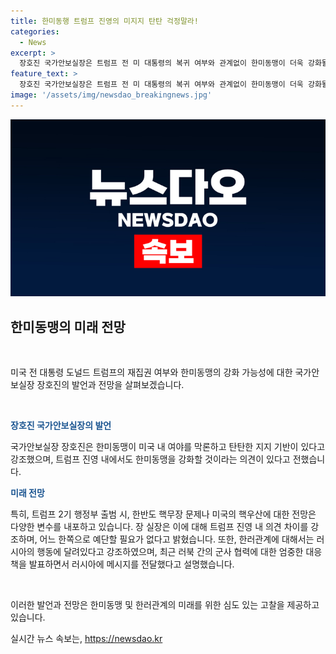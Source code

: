 ```yaml
---
title: 한미동행 트럼프 진영의 미지지 탄탄 걱정말라!
categories:
  - News
excerpt: >
  장호진 국가안보실장은 트럼프 전 미 대통령의 복귀 여부와 관계없이 한미동맹이 더욱 강화될 것이라고 밝혔으며, 한미동맹에 대한 미국의 탄탄한 지지를 강조했습니다. 한반도의 핵무장 문제에 대해서는 트럼프 진영 내 의견이 분분하며, 한러관계의 향배를 결정할 중요한 변수로 지적했습니다.
feature_text: >
  장호진 국가안보실장은 트럼프 전 미 대통령의 복귀 여부와 관계없이 한미동맹이 더욱 강화될 것이라고 밝혔으며, 한미동맹에 대한 미국의 탄탄한 지지를 강조했습니다. 한반도의 핵무장 문제에 대해서는 트럼프 진영 내 의견이 분분하며, 한러관계의 향배를 결정할 중요한 변수로 지적했습니다.
image: '/assets/img/newsdao_breakingnews.jpg'
---
```


<p><img src="/assets/img/newsdao_breakingnews.jpg" alt="pcversion 속보" /></p>

<h2>한미동맹의 미래 전망</h2>

<p data-ke-size="size16">&nbsp;</p>

<p>미국 전 대통령 도널드 트럼프의 재집권 여부와 한미동맹의 강화 가능성에 대한 국가안보실장 장호진의 발언과 전망을 살펴보겠습니다.</p>

<p data-ke-size="size16">&nbsp;</p>

<p><b><span style="color: #1a5490;">장호진 국가안보실장의 발언</span></b></p>

<p>국가안보실장 장호진은 한미동맹이 미국 내 여야를 막론하고 탄탄한 지지 기반이 있다고 강조했으며, 트럼프 진영 내에서도 한미동맹을 강화할 것이라는 의견이 있다고 전했습니다.</p>

<p><b><span style="color: #1a5490;">미래 전망</span></b></p>

<p>특히, 트럼프 2기 행정부 출범 시, 한반도 핵무장 문제나 미국의 핵우산에 대한 전망은 다양한 변수를 내포하고 있습니다. 장 실장은 이에 대해 트럼프 진영 내 의견 차이를 강조하며, 어느 한쪽으로 예단할 필요가 없다고 밝혔습니다. 또한, 한러관계에 대해서는 러시아의 행동에 달려있다고 강조하였으며, 최근 러북 간의 군사 협력에 대한 엄중한 대응책을 발표하면서 러시아에 메시지를 전달했다고 설명했습니다.</p>

<p data-ke-size="size16">&nbsp;</p>

<p>이러한 발언과 전망은 한미동맹 및 한러관계의 미래를 위한 심도 있는 고찰을 제공하고 있습니다.</p>
실시간 뉴스 속보는, <a href="https://newsdao.kr" rel="dofollow">https://newsdao.kr</a>


